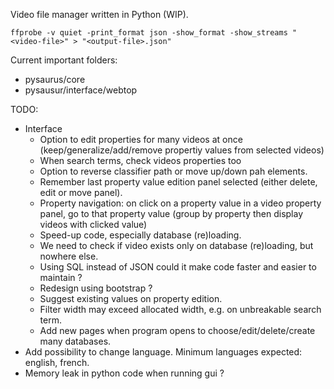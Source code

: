 Video file manager written in Python (WIP).


```
ffprobe -v quiet -print_format json -show_format -show_streams "<video-file>" > "<output-file>.json"
```

Current important folders:
- pysaurus/core
- pysausur/interface/webtop


TODO:
- Interface
  - Option to edit properties for many videos at once (keep/generalize/add/remove propertiy values from selected videos)
  - When search terms, check videos properties too
  - Option to reverse classifier path or move up/down pah elements.
  - Remember last property value edition panel selected (either delete, edit or move panel).
  - Property navigation: on click on a property value in a video property panel, go to that property value (group by property then display videos with clicked value)
  - Speed-up code, especially database (re)loading.
  - We need to check if video exists only on database (re)loading, but nowhere else.
  - Using SQL instead of JSON could it make code faster and easier to maintain ?
  - Redesign using bootstrap ?
  - Suggest existing values on property edition.
  - Filter width may exceed allocated width, e.g. on unbreakable search term.
  - Add new pages when program opens to choose/edit/delete/create many databases.
- Add possibility to change language. Minimum languages expected: english, french.
- Memory leak in python code when running gui ?
